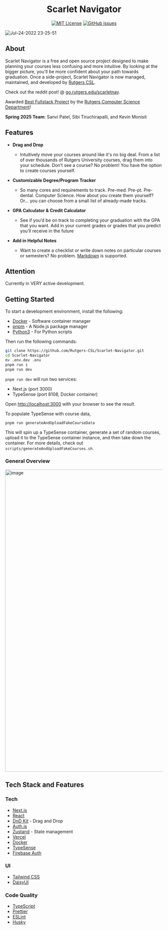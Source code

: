 <h1 align="center">Scarlet Navigator</h1>

<div align="center">

<a href="">[![MIT License](https://img.shields.io/badge/License-MIT-green.svg)](https://choosealicense.com/licenses/mit/)</a>
<a href="">[![GitHub issues](https://img.shields.io/github/issues/Rutgers-CSL/Scarlet-Navigator)](https://github.com/Rutgers-CSL/Scarlet-Navigator/issues)</a>

</div>

![Jul-24-2022 23-25-51](https://user-images.githubusercontent.com/7038712/183774963-b091457b-9010-4d57-8a66-e46ace5b7c76.gif)

## About

Scarlet Navigator is a free and open source project designed to make planning your courses less confusing and more intuitive. By looking at the bigger picture, you'll be more confident about your path towards graduation. Once a side-project, Scarlet Navigator is now managed, maintained, and developed by [Rutgers CSL](https://spec.cs.rutgers.edu/spaces/the-csl/).

Check out the reddit post! @ [go.rutgers.edu/scarletnav](https://go.rutgers.edu/scarletnav).

Awarded [Best Fullstack Project](https://github.com/kevinmonisit/Scarlet-Navigator/assets/7038712/f52cd55d-d7ec-4096-ae14-19067639d780) by the [Rutgers Computer Science Department](https://www.cs.rutgers.edu/)!

**Spring 2025 Team**: Sanvi Patel, Sibi Tiruchirapalli, and Kevin Monisit

## Features

- **Drag and Drop**

  - Intuitively move your courses around like it's no big deal. From a list of over thousands of Rutgers University courses, drag them into your schedule. Don’t see a course? No problem! You have the option to create courses yourself.

- **Customizable Degree/Program Tracker**

  - So many cores and requirements to track. Pre-med. Pre-pt. Pre-dental. Computer Science. How about you create them yourself? Or… you can choose from a small list of already-made tracks.

- **GPA Calculator & Credit Calculator**

  - See if you’d be on track to completing your graduation with the GPA that you want. Add in your current grades or grades that you predict you’ll receive in the future

- **Add in Helpful Notes**

  - Want to create a checklist or write down notes on particular courses or semesters? No problem. [Markdown](https://www.markdownguide.org/cheat-sheet/) is supported.

## Attention

Currently in VERY active development.

## Getting Started

To start a development environment, install the following:

- [Docker](https://docs.docker.com/desktop/setup/install/mac-install/) - Software container manager
- [pnpm](https://pnpm.io/installation) - A Node.js package manager
- [Python3](https://www.python.org/downloads/) - For Python scripts

Then run the following commands:

```bash
git clone https://github.com/Rutgers-CSL/Scarlet-Navigator.git
cd Scarlet-Navigator
mv .env.dev .env
pnpm run i
pnpm run dev
```

`pnpm run dev` will run two services:

- Next.js (port 3000)
- TypeSense (port 8108, Docker container)

Open [http://localhost:3000](http://localhost:3000) with your browser to see the result.

To populate TypeSense with course data,

```
pnpm run generateAndUploadFakeCourseData
```

This will spin up a TypeSense container, generate a set of random courses, upload it to the TypeSense container instance, and then take down the container. For more details, check out `scripts/generateAndUploadFakeCourses.sh`.

### General Overview

<img width="962" alt="image" src="https://github.com/user-attachments/assets/03c8cf0d-a562-48a8-b7e0-0c241907bf1a" />

## Tech Stack and Features

### Tech

- [Next.js](Next.js)
- [React]()
- [DnD Kit]() - Drag and Drop
- [Auth.js]()
- [Zustand](https://github.com/pmndrs/zustand) - State management
- [Vercel]()
- [Docker]()
- [TypeSense]()
- [Firebase Auth]()

### UI

- [Tailwind CSS]()
- [DaisyUI]()

### Code Quality

- [TypeScript](Typescript)
- [Prettier](Prettier)
- [ESLint](ESLint)
- [Husky]()
